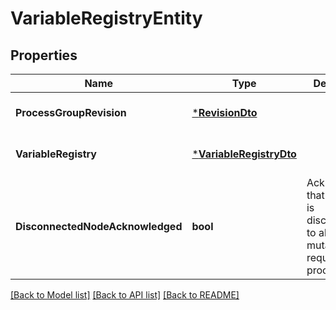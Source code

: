 # VariableRegistryEntity

## Properties
Name | Type | Description | Notes
------------ | ------------- | ------------- | -------------
**ProcessGroupRevision** | [***RevisionDto**](RevisionDTO.md) |  | [optional] [default to null]
**VariableRegistry** | [***VariableRegistryDto**](VariableRegistryDTO.md) |  | [optional] [default to null]
**DisconnectedNodeAcknowledged** | **bool** | Acknowledges that this node is disconnected to allow for mutable requests to proceed. | [optional] [default to null]

[[Back to Model list]](../README.md#documentation-for-models) [[Back to API list]](../README.md#documentation-for-api-endpoints) [[Back to README]](../README.md)

